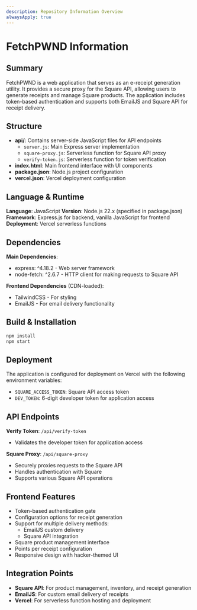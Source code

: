 ```yaml
---
description: Repository Information Overview
alwaysApply: true
---
```


# FetchPWND Information

## Summary
FetchPWND is a web application that serves as an e-receipt generation utility. It provides a secure proxy for the Square API, allowing users to generate receipts and manage Square products. The application includes token-based authentication and supports both EmailJS and Square API for receipt delivery.

## Structure
- **api/**: Contains server-side JavaScript files for API endpoints
  - `server.js`: Main Express server implementation
  - `square-proxy.js`: Serverless function for Square API proxy
  - `verify-token.js`: Serverless function for token verification
- **index.html**: Main frontend interface with UI components
- **package.json**: Node.js project configuration
- **vercel.json**: Vercel deployment configuration

## Language & Runtime
**Language**: JavaScript
**Version**: Node.js 22.x (specified in package.json)
**Framework**: Express.js for backend, vanilla JavaScript for frontend
**Deployment**: Vercel serverless functions

## Dependencies
**Main Dependencies**:
- express: ^4.18.2 - Web server framework
- node-fetch: ^2.6.7 - HTTP client for making requests to Square API

**Frontend Dependencies** (CDN-loaded):
- TailwindCSS - For styling
- EmailJS - For email delivery functionality

## Build & Installation
```bash
npm install
npm start
```

## Deployment
The application is configured for deployment on Vercel with the following environment variables:
- `SQUARE_ACCESS_TOKEN`: Square API access token
- `DEV_TOKEN`: 6-digit developer token for application access

## API Endpoints
**Verify Token**: `/api/verify-token`
- Validates the developer token for application access

**Square Proxy**: `/api/square-proxy`
- Securely proxies requests to the Square API
- Handles authentication with Square
- Supports various Square API operations

## Frontend Features
- Token-based authentication gate
- Configuration options for receipt generation
- Support for multiple delivery methods:
  - EmailJS custom delivery
  - Square API integration
- Square product management interface
- Points per receipt configuration
- Responsive design with hacker-themed UI

## Integration Points
- **Square API**: For product management, inventory, and receipt generation
- **EmailJS**: For custom email delivery of receipts
- **Vercel**: For serverless function hosting and deployment